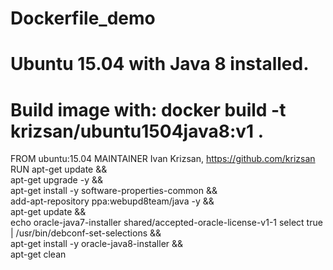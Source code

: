 # Dockerfile_demo
# Ubuntu 15.04 with Java 8 installed.
# Build image with:  docker build -t krizsan/ubuntu1504java8:v1 .
FROM ubuntu:15.04
MAINTAINER Ivan Krizsan, https://github.com/krizsan
RUN apt-get update && \
    apt-get upgrade -y && \
    apt-get install -y  software-properties-common && \
    add-apt-repository ppa:webupd8team/java -y && \
    apt-get update && \
    echo oracle-java7-installer shared/accepted-oracle-license-v1-1 select true | /usr/bin/debconf-set-selections && \
    apt-get install -y oracle-java8-installer && \
    apt-get clean
